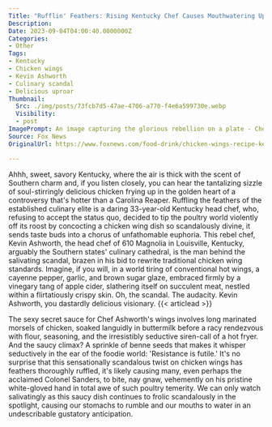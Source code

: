 ```yaml
---
Title: "Rufflin' Feathers: Rising Kentucky Chef Causes Mouthwatering Uproar with Scandalously Delicious Chicken Wings"
Description: 
Date: 2023-09-04T04:00:40.0000000Z
Categories:
- Other
Tags:
- Kentucky
- Chicken wings
- Kevin Ashworth
- Culinary scandal
- Delicious uproar
Thumbnail:
  Src: ./img/posts/73fcb7d5-47ae-4706-a770-f4e6a599730e.webp
  Visibility:
  - post
ImagePrompt: An image capturing the glorious rebellion on a plate - Chef Kevin Ashworth's scandalously delicious chicken wings, dripping with sweet, spicy glaze, in a background of pristine white, hinting at the epic flavor ride this dish promises to embark its consumer on. The chicken wings teasingly placed around the dish, seem daring, almost provoking a gastronomic showdown.
Source: Fox News
OriginalUrl: https://www.foxnews.com/food-drink/chicken-wings-recipe-kentucky-chef

---
```

Ahhh, sweet, savory Kentucky, where the air is thick with the scent of Southern charm and, if you listen closely, you can hear the tantalizing sizzle of soul-stirringly delicious chicken frying up in the golden heart of a controversy that's hotter than a Carolina Reaper.
Ruffling the feathers of the established culinary elite is a daring 33-year-old Kentucky head chef, who, refusing to accept the status quo, decided to tip the poultry world violently off its roost by concocting a chicken wing dish so scandalously divine, it sends taste buds into a chorus of unfathomable euphoria.
This rebel chef, Kevin Ashworth, the head chef of 610 Magnolia in Louisville, Kentucky, arguably the Southern states' culinary cathedral, is the man behind the salivating scandal, brazen in his bid to rewrite traditional chicken wing standards.
Imagine, if you will, in a world tiring of conventional hot wings, a cayenne pepper, garlic, and brown sugar glaze, embraced firmly by a vinegary tang of apple cider, slathering itself on succulent meat, nestled within a flirtatiously crispy skin. Oh, the scandal. The audacity. Kevin Ashworth, you dastardly delicious visionary.
{{< articlead >}}

The sexy secret sauce for Chef Ashworth's wings involves long marinated morsels of chicken, soaked languidly in buttermilk before a racy rendezvous with flour, seasoning, and the irresistibly seductive siren-call of a hot fryer. And the saucy climax? A sprinkle of benne seeds that makes it whisper seductively in the ear of the foodie world: 'Resistance is futile.'
It's no surprise that this sensationally scandalous twist on chicken wings has feathers thoroughly ruffled, it's likely causing many, even perhaps the acclaimed Colonel Sanders, to bite, nay gnaw, vehemently on his pristine white-gloved hand in total awe of such poultry temerity. We can only watch salivatingly as this saucy dish continues to frolic scandalously in the spotlight, causing our stomachs to rumble and our mouths to water in an undescribable gustatory anticipation.